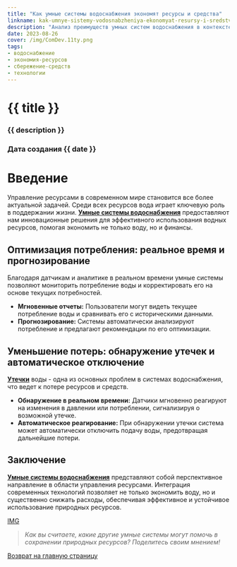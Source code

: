 ```yaml
---
title: "Как умные системы водоснабжения экономят ресурсы и средства"
linkname: kak-umnye-sistemy-vodosnabzheniya-ekonomyat-resursy-i-sredstva
description: "Анализ преимуществ умных систем водоснабжения в контексте экономии водных ресурсов и финансов."
date: 2023-08-26
cover: /img/ComDev.11ty.png
tags: 
- водоснабжение
- экономия-ресурсов
- сбережение-средств
- технологии
---
```


# {{ title }}
### {{ description }}
### Дата создания {{ date }}

# Введение

Управление ресурсами в современном мире становится все более актуальной задачей. Среди всех ресурсов вода играет ключевую роль в поддержании жизни. **[Умные системы водоснабжения](/)** предоставляют нам инновационные решения для эффективного использования водных ресурсов, помогая экономить не только воду, но и финансы.

## Оптимизация потребления: реальное время и прогнозирование

Благодаря датчикам и аналитике в реальном времени умные системы позволяют мониторить потребление воды и корректировать его на основе текущих потребностей.

* **Мгновенные отчеты:** Пользователи могут видеть текущее потребление воды и сравнивать его с историческими данными.
* **Прогнозирование:** Системы автоматически анализируют потребление и предлагают рекомендации по его оптимизации.

## Уменьшение потерь: обнаружение утечек и автоматическое отключение

**[Утечки](/)** воды - одна из основных проблем в системах водоснабжения, что ведет к потере ресурсов и средств.

* **Обнаружение в реальном времени:** Датчики мгновенно реагируют на изменения в давлении или потреблении, сигнализируя о возможной утечке.
* **Автоматическое реагирование:** При обнаружении утечки система может автоматически отключить подачу воды, предотвращая дальнейшие потери.

## Заключение

**[Умные системы водоснабжения](/)** представляют собой перспективное направление в области управления ресурсами. Интеграция современных технологий позволяет не только экономить воду, но и существенно снижать расходы, обеспечивая эффективное и устойчивое использование природных ресурсов.

[IMG](/)
> *Как вы считаете, какие другие умные системы могут помочь в сохранении природных ресурсов? Поделитесь своим мнением!*

[Возврат на главную страницу](/)
